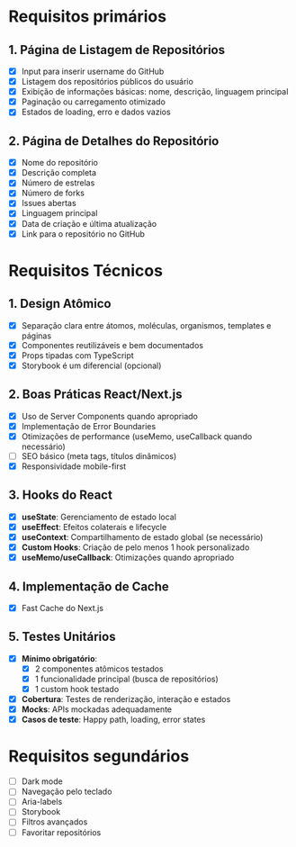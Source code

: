 # Requisitos primários

## 1. Página de Listagem de Repositórios
- [x] Input para inserir username do GitHub
- [x] Listagem dos repositórios públicos do usuário
- [x] Exibição de informações básicas: nome, descrição, linguagem principal
- [x] Paginação ou carregamento otimizado
- [x] Estados de loading, erro e dados vazios

## 2. Página de Detalhes do Repositório
- [x] Nome do repositório
- [x] Descrição completa
- [x] Número de estrelas
- [x] Número de forks
- [x] Issues abertas
- [x] Linguagem principal
- [x] Data de criação e última atualização
- [x] Link para o repositório no GitHub

# Requisitos Técnicos
## 1. Design Atômico
- [x] Separação clara entre átomos, moléculas, organismos, templates e páginas
- [x] Componentes reutilizáveis e bem documentados
- [x] Props tipadas com TypeScript
- [x] Storybook é um diferencial (opcional)

## 2. Boas Práticas React/Next.js
- [x] Uso de Server Components quando apropriado
- [x] Implementação de Error Boundaries
- [x] Otimizações de performance (useMemo, useCallback quando necessário)
- [ ] SEO básico (meta tags, títulos dinâmicos)
- [x] Responsividade mobile-first

## 3. Hooks do React
- [x] **useState**: Gerenciamento de estado local
- [x] **useEffect**: Efeitos colaterais e lifecycle
- [x] **useContext**: Compartilhamento de estado global (se necessário)
- [x] **Custom Hooks**: Criação de pelo menos 1 hook personalizado
- [x] **useMemo/useCallback**: Otimizações quando apropriado

## 4. Implementação de Cache
- [x] Fast Cache do Next.js

## 5. Testes Unitários
- [x] **Mínimo obrigatório**: 
  - [x] 2 componentes atômicos testados
  - [x] 1 funcionalidade principal (busca de repositórios)
  - [x] 1 custom hook testado
- [x] **Cobertura**: Testes de renderização, interação e estados
- [x] **Mocks**: APIs mockadas adequadamente
- [x] **Casos de teste**: Happy path, loading, error states

#  Requisitos segundários
- [ ] Dark mode
- [ ] Navegação pelo teclado
- [ ] Aria-labels
- [ ] Storybook
- [ ] Filtros avançados
- [ ] Favoritar repositórios